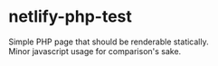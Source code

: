 # netlify-php-test

Simple PHP page that should be renderable statically.  
Minor javascript usage for comparison's sake.
